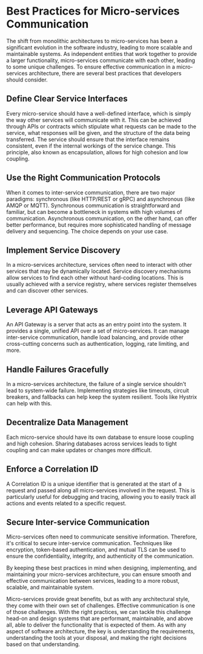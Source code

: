 # Best Practices for Micro-services Communication

The shift from monolithic architectures to micro-services has been a significant evolution in the software industry, leading to more scalable and maintainable systems. As independent entities that work together to provide a larger functionality, micro-services communicate with each other, leading to some unique challenges. To ensure effective communication in a micro-services architecture, there are several best practices that developers should consider.

## Define Clear Service Interfaces

Every micro-service should have a well-defined interface, which is simply the way other services will communicate with it. This can be achieved through APIs or contracts which stipulate what requests can be made to the service, what responses will be given, and the structure of the data being transferred. The service should ensure that the interface remains consistent, even if the internal workings of the service change. This principle, also known as encapsulation, allows for high cohesion and low coupling.

## Use the Right Communication Protocols

When it comes to inter-service communication, there are two major paradigms: synchronous (like HTTP/REST or gRPC) and asynchronous (like AMQP or MQTT). Synchronous communication is straightforward and familiar, but can become a bottleneck in systems with high volumes of communication. Asynchronous communication, on the other hand, can offer better performance, but requires more sophisticated handling of message delivery and sequencing. The choice depends on your use case.

## Implement Service Discovery

In a micro-services architecture, services often need to interact with other services that may be dynamically located. Service discovery mechanisms allow services to find each other without hard-coding locations. This is usually achieved with a service registry, where services register themselves and can discover other services.

## Leverage API Gateways

An API Gateway is a server that acts as an entry point into the system. It provides a single, unified API over a set of micro-services. It can manage inter-service communication, handle load balancing, and provide other cross-cutting concerns such as authentication, logging, rate limiting, and more.

## Handle Failures Gracefully

In a micro-services architecture, the failure of a single service shouldn't lead to system-wide failure. Implementing strategies like timeouts, circuit breakers, and fallbacks can help keep the system resilient. Tools like Hystrix can help with this.

## Decentralize Data Management

Each micro-service should have its own database to ensure loose coupling and high cohesion. Sharing databases across services leads to tight coupling and can make updates or changes more difficult.

## Enforce a Correlation ID

A Correlation ID is a unique identifier that is generated at the start of a request and passed along all micro-services involved in the request. This is particularly useful for debugging and tracing, allowing you to easily track all actions and events related to a specific request.

## Secure Inter-service Communication

Micro-services often need to communicate sensitive information. Therefore, it's critical to secure inter-service communication. Techniques like encryption, token-based authentication, and mutual TLS can be used to ensure the confidentiality, integrity, and authenticity of the communication.

By keeping these best practices in mind when designing, implementing, and maintaining your micro-services architecture, you can ensure smooth and effective communication between services, leading to a more robust, scalable, and maintainable system.

Micro-services provide great benefits, but as with any architectural style, they come with their own set of challenges. Effective communication is one of those challenges. With the right practices, we can tackle this challenge head-on and design systems that are performant, maintainable, and above all, able to deliver the functionality that is expected of them. As with any aspect of software architecture, the key is understanding the requirements, understanding the tools at your disposal, and making the right decisions based on that understanding.
